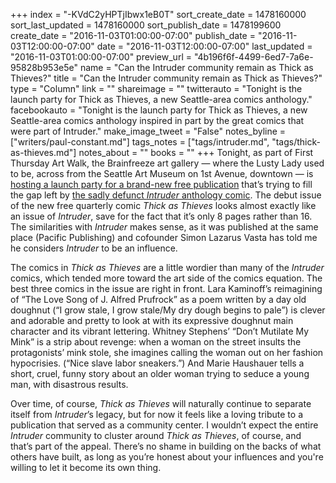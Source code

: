 +++
index = "-KVdC2yHPTjIbwx1eB0T"
sort_create_date = 1478160000
sort_last_updated = 1478160000
sort_publish_date = 1478199600
create_date = "2016-11-03T01:00:00-07:00"
publish_date = "2016-11-03T12:00:00-07:00"
date = "2016-11-03T12:00:00-07:00"
last_updated = "2016-11-03T01:00:00-07:00"
preview_url = "4b196f6f-4499-6ed7-7a6e-95828b953e5e"
name = "Can the Intruder community remain as Thick as Thieves?"
title = "Can the Intruder community remain as Thick as Thieves?"
type = "Column"
link = ""
shareimage = ""
twitterauto = "Tonight is the launch party for Thick as Thieves, a new Seattle-area comics anthology."
facebookauto = "Tonight is the launch party for Thick as Thieves, a new Seattle-area comics anthology inspired in part by the great comics that were part of Intruder."
make_image_tweet = "False"
notes_byline = ["writers/paul-constant.md"]
tags_notes = ["tags/intruder.md", "tags/thick-as-thieves.md"]
notes_about = ""
books = ""
+++
Tonight, as part of First Thursday Art Walk, the Brainfreeze art gallery — where the Lusty Lady used to be, across from the Seattle Art Museum on 1st Avenue, downtown — is [hosting a launch party for a brand-new free publication]( https://www.facebook.com/events/149881098807373/) that’s trying to fill the gap left by [the sadly defunct *Intruder* anthology comic]( http://www.seattlereviewofbooks.com/notes/2016/07/05/barging-right-on-in/). The debut issue of the new free quarterly comic *Thick as Thieves* looks almost exactly like an issue of *Intruder*, save for the fact that it’s only 8 pages rather than 16. The similarities with *Intruder* makes sense, as it was published at the same place (Pacific Publishing) and cofounder Simon Lazarus Vasta has told me he considers *Intruder* to be an influence.

The comics in *Thick as Thieves* are a little wordier than many of the *Intruder* comics, which tended more toward the art side of the comics equation. The best three comics in the issue are right in front. Lara Kaminoff’s reimagining of “The Love Song of J. Alfred Prufrock” as a poem written by a day old doughnut (“I grow stale, I grow stale/My dry dough begins to pale”) is clever and adorable and pretty to look at with its expressive doughnut main character and its vibrant lettering. Whitney Stephens’ “Don’t Mutilate My Mink” is a strip about revenge: when a woman on the street insults the protagonists’ mink stole, she imagines calling the woman out on her fashion hypocrisies. (“Nice slave labor sneakers.”) And Marie Haushauer tells a short, cruel, funny story about an older woman trying to seduce a young man, with disastrous results. 

Over time, of course, *Thick as Thieves* will naturally continue to separate itself from *Intruder*’s legacy, but for now it feels like a loving tribute to a publication that served as a community center. I wouldn’t expect the entire *Intruder* community to cluster around *Thick as Thieves*, of course, and that’s part of the appeal. There’s no shame in building on the backs of what others have built, as long as you’re honest about your influences and you're willing to let it become its own thing.
